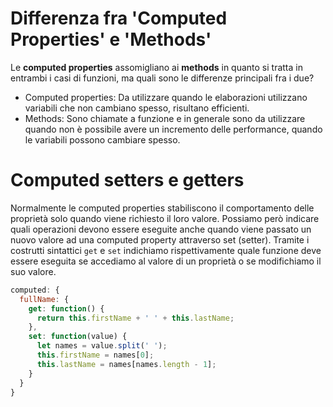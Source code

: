 # Differenza fra 'Computed Properties' e 'Methods'

Le **computed properties** assomigliano ai **methods** in quanto si tratta in entrambi i casi di funzioni, ma quali sono le differenze principali fra i due?

- Computed properties: Da utilizzare quando le elaborazioni utilizzano variabili che non cambiano spesso, risultano efficienti.
- Methods: Sono chiamate a funzione e in generale sono da utilizzare quando non è possibile avere un incremento delle performance, quando le variabili possono cambiare spesso.

# Computed setters e getters

Normalmente le computed properties stabiliscono il comportamento delle proprietà solo quando viene richiesto il loro valore. Possiamo però indicare quali operazioni devono essere eseguite anche quando viene passato un nuovo valore ad una computed property attraverso set (setter). Tramite i costrutti sintattici `get` e `set` indichiamo rispettivamente quale funzione deve essere eseguita se accediamo al valore di un proprietà o se modifichiamo il suo valore.

```javascript
computed: {
  fullName: {
    get: function() {
      return this.firstName + ' ' + this.lastName;
    },
    set: function(value) {
      let names = value.split(' ');
      this.firstName = names[0];
      this.lastName = names[names.length - 1];
    }
  }
}
```
